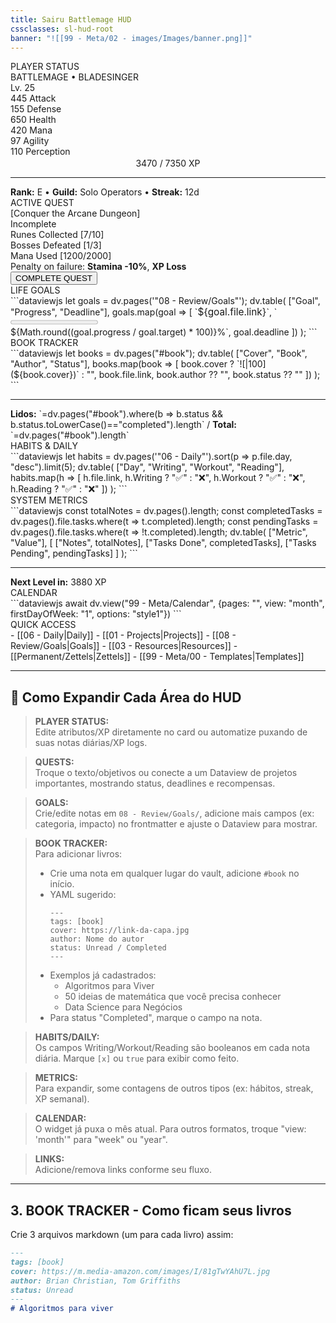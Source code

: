 ```yaml
---
title: Sairu Battlemage HUD
cssclasses: sl-hud-root
banner: "![[99 - Meta/02 - images/Images/banner.png]]"
---
```


<div class="sl-hud-root">

<!-- ==== PLAYER CARD ==== -->
<div class="sl-card">
  <div class="sl-title">PLAYER STATUS</div>
  <div class="sl-class">BATTLEMAGE • BLADESINGER</div>
  <div class="sl-level">Lv. 25</div>
  <div class="sl-stats-grid">
    <div class="sl-stat">445 <span class="sl-stat-label">Attack</span></div>
    <div class="sl-stat">155 <span class="sl-stat-label">Defense</span></div>
    <div class="sl-stat">650 <span class="sl-stat-label">Health</span></div>
    <div class="sl-stat">420 <span class="sl-stat-label">Mana</span></div>
    <div class="sl-stat">97 <span class="sl-stat-label">Agility</span></div>
    <div class="sl-stat">110 <span class="sl-stat-label">Perception</span></div>
  </div>
  <div class="sl-xpbar">
    <div class="sl-xpfill" style="width: 47%"></div>
  </div>
  <div style="text-align:center; color:var(--sl-xp); font-family:var(--sl-font-mage); margin-top:2px;">
    3470 / 7350 XP
  </div>
  <hr>
  <b>Rank:</b> E • <b>Guild:</b> Solo Operators • <b>Streak:</b> 12d
</div>

<!-- ==== QUEST CARD ==== -->
<div class="sl-card">
  <div class="sl-title">ACTIVE QUEST</div>
  <div class="sl-quest">[Conquer the Arcane Dungeon]</div>
  <div class="sl-quest-status incomplete">Incomplete</div>
  <div class="sl-quest-objectives">
    <div>Runes Collected <span>[7/10]</span></div>
    <div>Bosses Defeated <span>[1/3]</span></div>
    <div>Mana Used <span>[1200/2000]</span></div>
  </div>
  <div class="sl-warning">Penalty on failure: <b>Stamina -10%</b>, <b>XP Loss</b></div>
  <button class="sl-btn">COMPLETE QUEST</button>
</div>

<!-- ==== GOALS CARD ==== -->
<div class="sl-card">
  <div class="sl-title">LIFE GOALS</div>
  ```dataviewjs
  let goals = dv.pages('"08 - Review/Goals"');
  dv.table(
    ["Goal", "Progress", "Deadline"],
    goals.map(goal => [
      `<span style="font-size:1.1em">${goal.file.link}</span>`,
      `<progress value="${goal.progress}" max="${goal.target}"></progress>
       <br>${Math.round((goal.progress / goal.target) * 100)}%`,
      goal.deadline
    ])
  );
  ```
</div>

<!-- ==== BOOK TRACKER CARD ==== -->
<div class="sl-card">
  <div class="sl-title">BOOK TRACKER</div>
  ```dataviewjs
  let books = dv.pages("#book");
  dv.table(
    ["Cover", "Book", "Author", "Status"],
    books.map(book => [
      book.cover ? `![|100](${book.cover})` : "",
      book.file.link,
      book.author ?? "",
      book.status ?? ""
    ])
  );
  ```
  <hr>
  <b>Lidos:</b> `=dv.pages("#book").where(b => b.status && b.status.toLowerCase()=="completed").length` /
  <b>Total:</b> `=dv.pages("#book").length`
</div>

<!-- ==== HABITS CARD ==== -->
<div class="sl-card">
  <div class="sl-title">HABITS & DAILY</div>
  ```dataviewjs
  let habits = dv.pages('"06 - Daily"').sort(p => p.file.day, "desc").limit(5);
  dv.table(
    ["Day", "Writing", "Workout", "Reading"],
    habits.map(h => [
      h.file.link,
      h.Writing ? "✅" : "❌",
      h.Workout ? "✅" : "❌",
      h.Reading ? "✅" : "❌"
    ])
  );
  ```
</div>

<!-- ==== METRICS CARD ==== -->
<div class="sl-card">
  <div class="sl-title">SYSTEM METRICS</div>
  ```dataviewjs
  const totalNotes = dv.pages().length;
  const completedTasks = dv.pages().file.tasks.where(t => t.completed).length;
  const pendingTasks = dv.pages().file.tasks.where(t => !t.completed).length;
  dv.table(
    ["Metric", "Value"],
    [
      ["Notes", totalNotes],
      ["Tasks Done", completedTasks],
      ["Tasks Pending", pendingTasks]
    ]
  );
  ```
  <hr>
  <div><b>Next Level in:</b> <span style="color:var(--sl-xp)">3880 XP</span></div>
</div>

<!-- ==== CALENDAR CARD ==== -->
<div class="sl-card">
  <div class="sl-title">CALENDAR</div>
  ```dataviewjs
  await dv.view("99 - Meta/Calendar", {pages: "", view: "month", firstDayOfWeek: "1", options: "style1"})
  ```
</div>

<!-- ==== QUICK LINKS ==== -->
<div class="sl-card">
  <div class="sl-title">QUICK ACCESS</div>
  - [[06 - Daily|Daily]]
  - [[01 - Projects|Projects]]
  - [[08 - Review/Goals|Goals]]
  - [[03 - Resources|Resources]]
  - [[Permanent/Zettels|Zettels]]
  - [[99 - Meta/00 - Templates|Templates]]
</div>
</div>

---

## 📖 **Como Expandir Cada Área do HUD**

> **PLAYER STATUS:**  
> Edite atributos/XP diretamente no card ou automatize puxando de suas notas diárias/XP logs.

> **QUESTS:**  
> Troque o texto/objetivos ou conecte a um Dataview de projetos importantes, mostrando status, deadlines e recompensas.

> **GOALS:**  
> Crie/edite notas em `08 - Review/Goals/`, adicione mais campos (ex: categoria, impacto) no frontmatter e ajuste o Dataview para mostrar.

> **BOOK TRACKER:**  
> Para adicionar livros:
> - Crie uma nota em qualquer lugar do vault, adicione `#book` no início.
> - YAML sugerido:
>   ```
>   ---
>   tags: [book]
>   cover: https://link-da-capa.jpg
>   author: Nome do autor
>   status: Unread / Completed
>   ---
>   ```
> - Exemplos já cadastrados:
>   - Algoritmos para Viver
>   - 50 ideias de matemática que você precisa conhecer
>   - Data Science para Negócios
> - Para status "Completed", marque o campo na nota.

> **HABITS/DAILY:**  
> Os campos Writing/Workout/Reading são booleanos em cada nota diária. Marque `[x]` ou `true` para exibir como feito.

> **METRICS:**  
> Para expandir, some contagens de outros tipos (ex: hábitos, streak, XP semanal).

> **CALENDAR:**  
> O widget já puxa o mês atual. Para outros formatos, troque "view: 'month'" para "week" ou "year".

> **LINKS:**  
> Adicione/remova links conforme seu fluxo.

---

## 3. **BOOK TRACKER - Como ficam seus livros**

Crie 3 arquivos markdown (um para cada livro) assim:

````markdown name=03 - Resources/Algoritmos para viver.md
---
tags: [book]
cover: https://m.media-amazon.com/images/I/81gTwYAhU7L.jpg
author: Brian Christian, Tom Griffiths
status: Unread
---
# Algoritmos para viver